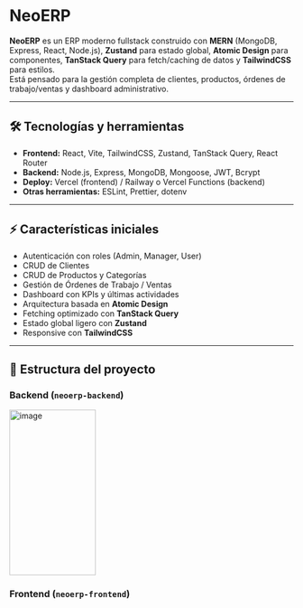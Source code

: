 # NeoERP

**NeoERP** es un ERP moderno fullstack construido con **MERN** (MongoDB, Express, React, Node.js), **Zustand** para estado global, **Atomic Design** para componentes, **TanStack Query** para fetch/caching de datos y **TailwindCSS** para estilos.  
Está pensado para la gestión completa de clientes, productos, órdenes de trabajo/ventas y dashboard administrativo.

---

## 🛠 Tecnologías y herramientas

- **Frontend:** React, Vite, TailwindCSS, Zustand, TanStack Query, React Router
- **Backend:** Node.js, Express, MongoDB, Mongoose, JWT, Bcrypt
- **Deploy:** Vercel (frontend) / Railway o Vercel Functions (backend)
- **Otras herramientas:** ESLint, Prettier, dotenv

---

## ⚡ Características iniciales

- Autenticación con roles (Admin, Manager, User)
- CRUD de Clientes
- CRUD de Productos y Categorías
- Gestión de Órdenes de Trabajo / Ventas
- Dashboard con KPIs y últimas actividades
- Arquitectura basada en **Atomic Design**
- Fetching optimizado con **TanStack Query**
- Estado global ligero con **Zustand**
- Responsive con **TailwindCSS**

---

## 📂 Estructura del proyecto

### Backend (`neoerp-backend`)

<img width="153" height="293" alt="image" src="https://github.com/user-attachments/assets/c52b8799-58cf-4b5c-997d-ea08026fdff8" />


### Frontend (`neoerp-frontend`)
